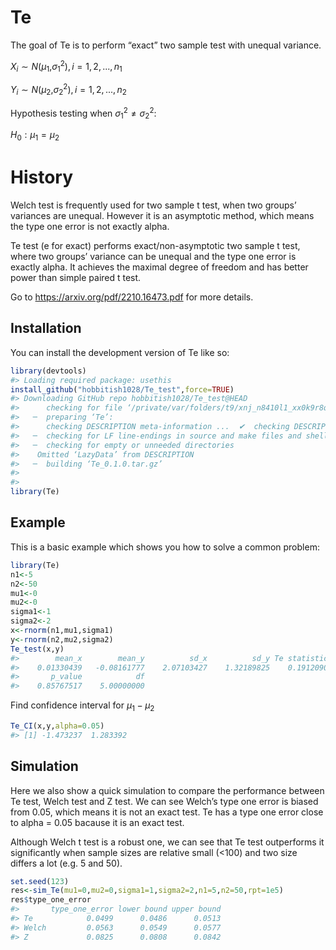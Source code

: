 
<!-- README.md is generated from README.Rmd. Please edit that file -->

# Te

<!-- badges: start -->
<!-- badges: end -->

The goal of Te is to perform “exact” two sample test with unequal
variance.

*X*<sub>*i*</sub> ∼ *N*(*μ*<sub>1</sub>,*σ*<sub>1</sub><sup>2</sup>), *i* = 1, 2, ..., *n*<sub>1</sub>

*Y*<sub>*i*</sub> ∼ *N*(*μ*<sub>2</sub>,*σ*<sub>2</sub><sup>2</sup>), *i* = 1, 2, ..., *n*<sub>2</sub>

Hypothesis testing when
*σ*<sub>1</sub><sup>2</sup> ≠ *σ*<sub>2</sub><sup>2</sup>:

*H*<sub>0</sub> : *μ*<sub>1</sub> = *μ*<sub>2</sub>

# History

Welch test is frequently used for two sample t test, when two groups’
variances are unequal. However it is an asymptotic method, which means
the type one error is not exactly alpha.

Te test (e for exact) performs exact/non-asymptotic two sample t test,
where two groups’ variance can be unequal and the type one error is
exactly alpha. It achieves the maximal degree of freedom and has better
power than simple paired t test.

Go to <https://arxiv.org/pdf/2210.16473.pdf> for more details.

## Installation

You can install the development version of Te like so:

``` r
library(devtools)
#> Loading required package: usethis
install_github("hobbitish1028/Te_test",force=TRUE)
#> Downloading GitHub repo hobbitish1028/Te_test@HEAD
#>      checking for file ‘/private/var/folders/t9/xnj_n8410l1_xx0k9r8q2hdw0000gn/T/Rtmpfcy6QO/remotes135966fd6032/hobbitish1028-Te_test-bc4fb6d/DESCRIPTION’ ...  ✔  checking for file ‘/private/var/folders/t9/xnj_n8410l1_xx0k9r8q2hdw0000gn/T/Rtmpfcy6QO/remotes135966fd6032/hobbitish1028-Te_test-bc4fb6d/DESCRIPTION’
#>   ─  preparing ‘Te’:
#>      checking DESCRIPTION meta-information ...  ✔  checking DESCRIPTION meta-information
#>   ─  checking for LF line-endings in source and make files and shell scripts
#>   ─  checking for empty or unneeded directories
#>    Omitted ‘LazyData’ from DESCRIPTION
#>   ─  building ‘Te_0.1.0.tar.gz’
#>      
#> 
library(Te)
```

## Example

This is a basic example which shows you how to solve a common problem:

``` r
library(Te)
n1<-5
n2<-50
mu1<-0
mu2<-0
sigma1<-1
sigma2<-2
x<-rnorm(n1,mu1,sigma1)
y<-rnorm(n2,mu2,sigma2)
Te_test(x,y)
#>        mean_x        mean_y          sd_x          sd_y Te statistics 
#>    0.01330439   -0.08161777    2.07103427    1.32189825    0.19120901 
#>       p_value            df 
#>    0.85767517    5.00000000
```

Find confidence interval for *μ*<sub>1</sub> − *μ*<sub>2</sub>

``` r
Te_CI(x,y,alpha=0.05)
#> [1] -1.473237  1.283392
```

## Simulation

Here we also show a quick simulation to compare the performance between
Te test, Welch test and Z test. We can see Welch’s type one error is
biased from 0.05, which means it is not an exact test. Te has a type one
error close to alpha = 0.05 bacause it is an exact test.

Although Welch t test is a robust one, we can see that Te test
outperforms it significantly when sample sizes are relative small
(\<100) and two size differs a lot (e.g. 5 and 50).

``` r
set.seed(123)
res<-sim_Te(mu1=0,mu2=0,sigma1=1,sigma2=2,n1=5,n2=50,rpt=1e5)
res$type_one_error
#>       type_one_error lower bound upper bound
#> Te            0.0499      0.0486      0.0513
#> Welch         0.0563      0.0549      0.0577
#> Z             0.0825      0.0808      0.0842
```

